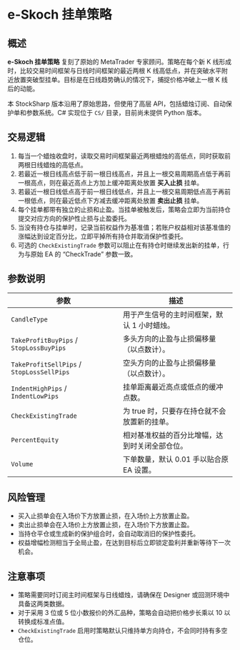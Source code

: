 # e-Skoch 挂单策略

## 概述

**e-Skoch 挂单策略** 复刻了原始的 MetaTrader 专家顾问。策略在每个新 K 线形成时，比较交易时间框架与日线时间框架的最近两根 K 线高低点，并在突破水平附近放置突破型挂单。目标是在日线趋势确认的情况下，捕捉价格冲破上一根 K 线后的动能。

本 StockSharp 版本沿用了原始思路，但使用了高层 API，包括蜡烛订阅、自动保护单和参数系统。C# 实现位于 `CS/` 目录，目前尚未提供 Python 版本。

## 交易逻辑

1. 每当一个蜡烛收盘时，读取交易时间框架最近两根蜡烛的高低点，同时获取前两根日线蜡烛的高低点。
2. 若最近一根日线高点低于前一根日线高点，并且上一根交易周期高点低于再前一根高点，则在最近高点上方加上缓冲距离处放置 **买入止损** 挂单。
3. 若最近一根日线低点高于前一根日线低点，并且上一根交易周期低点高于再前一根低点，则在最近低点下方减去缓冲距离处放置 **卖出止损** 挂单。
4. 每个挂单都带有独立的止损和止盈。当挂单被触发后，策略会立即为当前持仓提交对应方向的保护性止损与止盈委托。
5. 当没有持仓与挂单时，记录当前权益作为基准值；若账户权益相对该基准值的涨幅达到设定百分比，立即平掉所有持仓并取消保护性委托。
6. 可选的 `CheckExistingTrade` 参数可以阻止在有持仓时继续发出新的挂单，行为与原始 EA 的 “CheckTrade” 参数一致。

## 参数说明

| 参数 | 描述 |
| --- | --- |
| `CandleType` | 用于产生信号的主时间框架，默认 1 小时蜡烛。 |
| `TakeProfitBuyPips` / `StopLossBuyPips` | 多头方向的止盈与止损偏移量（以点数计）。 |
| `TakeProfitSellPips` / `StopLossSellPips` | 空头方向的止盈与止损偏移量（以点数计）。 |
| `IndentHighPips` / `IndentLowPips` | 挂单距离最近高点或低点的缓冲点数。 |
| `CheckExistingTrade` | 为 true 时，只要存在持仓就不会放置新的挂单。 |
| `PercentEquity` | 相对基准权益的百分比增幅，达到时关闭全部仓位。 |
| `Volume` | 下单数量，默认 0.01 手以贴合原 EA 设置。 |

## 风险管理

- 买入止损单会在入场价下方放置止损，在入场价上方放置止盈。
- 卖出止损单会在入场价上方放置止损，在入场价下方放置止盈。
- 当持仓平仓或生成新的保护组合时，会自动取消旧的保护性委托。
- 权益增幅检测相当于全局止盈，在达到目标后立即锁定盈利并重新等待下一次机会。

## 注意事项

- 策略需要同时订阅主时间框架与日线蜡烛，请确保在 Designer 或回测环境中具备这两类数据。
- 对于采用 3 位或 5 位小数报价的外汇品种，策略会自动把价格步长乘以 10 以转换成标准点值。
- `CheckExistingTrade` 启用时策略默认只维持单方向持仓，不会同时持有多空仓位。
